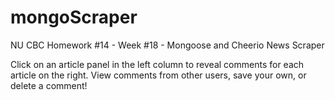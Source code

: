 # mongoScraper
NU CBC Homework #14 - Week #18 - Mongoose and Cheerio News Scraper

Click on an article panel in the left column to reveal comments for each article on the right.
View comments from other users, save your own, or delete a comment!
